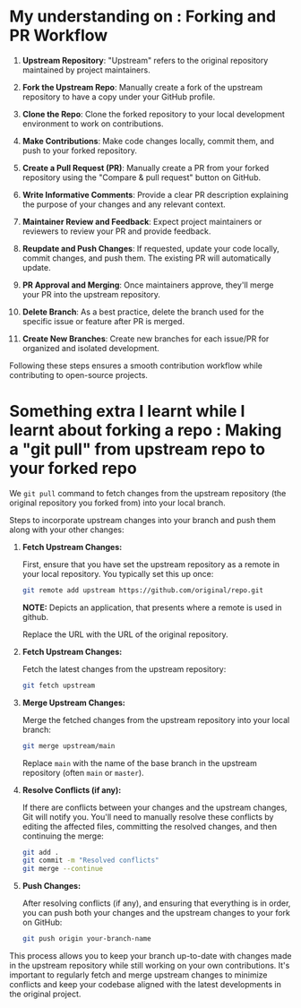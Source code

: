 # My understanding on : Forking and PR Workflow

1. **Upstream Repository**: "Upstream" refers to the original repository maintained by project maintainers.

2. **Fork the Upstream Repo**: Manually create a fork of the upstream repository to have a copy under your GitHub profile.

3. **Clone the Repo**: Clone the forked repository to your local development environment to work on contributions.

4. **Make Contributions**:  Make code changes locally, commit them, and push to your forked repository.

5. **Create a Pull Request (PR)**: Manually create a PR from your forked repository using the "Compare & pull request" button on GitHub.

6. **Write Informative Comments**: Provide a clear PR description explaining the purpose of your changes and any relevant context.

7. **Maintainer Review and Feedback**: Expect project maintainers or reviewers to review your PR and provide feedback.

8. **Reupdate and Push Changes**: If requested, update your code locally, commit changes, and push them. The existing PR will automatically update.

9. **PR Approval and Merging**: Once maintainers approve, they'll merge your PR into the upstream repository.

10. **Delete Branch**: As a best practice, delete the branch used for the specific issue or feature after PR is merged.

11. **Create New Branches**: Create new branches for each issue/PR for organized and isolated development.

Following these steps ensures a smooth contribution workflow while contributing to open-source projects.

# Something extra I learnt while I learnt about forking a repo : Making a "git pull" from upstream repo to your forked repo

We `git pull` command to fetch changes from the upstream repository (the original repository you forked from) into your local branch. 

Steps to incorporate upstream changes into your branch and push them along with your other changes:

1. **Fetch Upstream Changes:**

   First, ensure that you have set the upstream repository as a remote in your local repository. You typically set this up once:

   ```bash
   git remote add upstream https://github.com/original/repo.git
   ```

   **NOTE:** Depicts an application, that presents where a remote is used in github.

   Replace the URL with the URL of the original repository.

2. **Fetch Upstream Changes:**

   Fetch the latest changes from the upstream repository:

   ```bash
   git fetch upstream
   ```

3. **Merge Upstream Changes:**

   Merge the fetched changes from the upstream repository into your local branch:

   ```bash
   git merge upstream/main
   ```

   Replace `main` with the name of the base branch in the upstream repository (often `main` or `master`).

4. **Resolve Conflicts (if any):**

   If there are conflicts between your changes and the upstream changes, Git will notify you. You'll need to manually resolve these conflicts by editing the affected files, committing the resolved changes, and then continuing the merge:

   ```bash
   git add .
   git commit -m "Resolved conflicts"
   git merge --continue
   ```

5. **Push Changes:**

   After resolving conflicts (if any), and ensuring that everything is in order, you can push both your changes and the upstream changes to your fork on GitHub:

   ```bash
   git push origin your-branch-name
   ```

This process allows you to keep your branch up-to-date with changes made in the upstream repository while still working on your own contributions. It's important to regularly fetch and merge upstream changes to minimize conflicts and keep your codebase aligned with the latest developments in the original project.
